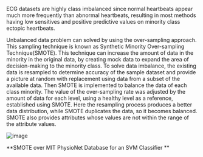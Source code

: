 ECG datasets are highly class imbalanced since normal heartbeats appear much more frequently than abnormal heartbeats, resulting in most methods having low sensitives and positive predictive values on minority class ectopic heartbeats. 

Unbalanced data problem can solved by using the over-sampling approach. This sampling technique is known as Synthetic Minority Over-sampling Technique(SMOTE). This technique can increase the amount of data in the minority in the original data, by creating mock data to expand the area of decision-making to the minority class. To solve data imbalance, the existing data is resampled to determine accuracy of the sample dataset and provide a picture at random with replacement using data from a subset of the available data. Then SMOTE is implemented to balance the data of each class minority. The value of the over-sampling rate was adjusted by the amount of data for each level, using a healthy level as a reference, established using SMOTE. Here the resampling process produces a better data distribution, while SMOTE duplicates the data, so it becomes balanced. SMOTE also provides attributes whose values are not within the range of the attribute values. 

![image](https://user-images.githubusercontent.com/67265786/191623926-122406fe-bc92-465f-b15c-0d453c6a0903.png)

**SMOTE over MIT PhysioNet Database for an SVM Classifier **
